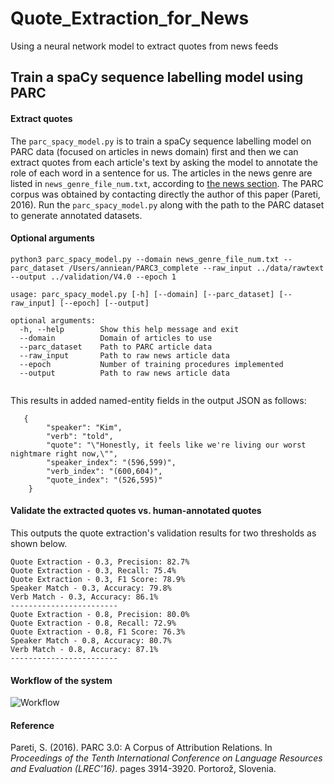 # Quote_Extraction_for_News
Using a neural network model to extract quotes from news feeds
## Train a spaCy sequence labelling model using PARC
#### Extract quotes
The ```parc_spacy_model.py``` is to train a spaCy sequence labelling model on PARC data (focused on articles in news domain) first and then we can extract quotes from each article's text by asking the model to annotate the role of each word in a sentence for us. The articles in the news genre are listed in ```news_genre_file_num.txt```, according to [the news section](http://www.let.rug.nl/~bplank/metadata/genre_files_updated.html). The PARC corpus was obtained by contacting directly the author of this paper (Pareti, 2016). Run the ```parc_spacy_model.py``` along with the path to the PARC dataset to generate annotated datasets.

#### Optional arguments
```
python3 parc_spacy_model.py --domain news_genre_file_num.txt --parc_dataset /Users/anniean/PARC3_complete --raw_input ../data/rawtext --output ../validation/V4.0 --epoch 1

usage: parc_spacy_model.py [-h] [--domain] [--parc_dataset] [--raw_input] [--epoch] [--output]

optional arguments:
  -h, --help        Show this help message and exit
  --domain          Domain of articles to use
  --parc_dataset    Path to PARC article data
  --raw_input       Path to raw news article data
  --epoch           Number of training procedures implemented
  --output          Path to raw news article data
  
```  
  
This results in added named-entity fields in the output JSON as follows:
```    
   {
        "speaker": "Kim",
        "verb": "told",
        "quote": "\"Honestly, it feels like we're living our worst nightmare right now,\"",
        "speaker_index": "(596,599)",
        "verb_index": "(600,604)",
        "quote_index": "(526,595)"
    }
```  

#### Validate the extracted quotes vs. human-annotated quotes
This outputs the quote extraction's validation results for two thresholds as shown below.
```
Quote Extraction - 0.3, Precision: 82.7%
Quote Extraction - 0.3, Recall: 75.4%
Quote Extraction - 0.3, F1 Score: 78.9%
Speaker Match - 0.3, Accuracy: 79.8%
Verb Match - 0.3, Accuracy: 86.1%
------------------------
Quote Extraction - 0.8, Precision: 80.0%
Quote Extraction - 0.8, Recall: 72.9%
Quote Extraction - 0.8, F1 Score: 76.3%
Speaker Match - 0.8, Accuracy: 80.7%
Verb Match - 0.8, Accuracy: 87.1%
------------------------
```

#### Workflow of the system
![Workflow](/img/workflow.JPG)

#### Reference
Pareti, S. (2016). PARC 3.0: A Corpus of Attribution Relations. In *Proceedings of the Tenth International Conference on Language Resources and Evaluation (LREC'16)*. pages 3914-3920. Portorož, Slovenia.

